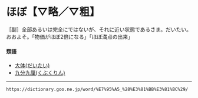 # ほぼ【▽略／▽粗】

［副］全部あるいは完全にではないが、それに近い状態であるさま。だいたい。おおよそ。「物価がほぼ2倍になる」「ほぼ満点の出来」

#### 類語

-   [大体(だいたい)](https://dictionary.goo.ne.jp/word/%E5%A4%A7%E4%BD%93_%28%E3%81%A0%E3%81%84%E3%81%9F%E3%81%84%29/#jn-133823)
-   [九分九厘(くぶくりん)](https://dictionary.goo.ne.jp/word/%E4%B9%9D%E5%88%86%E4%B9%9D%E5%8E%98/#jn-62770)

---
`https://dictionary.goo.ne.jp/word/%E7%95%A5_%28%E3%81%BB%E3%81%BC%29/`